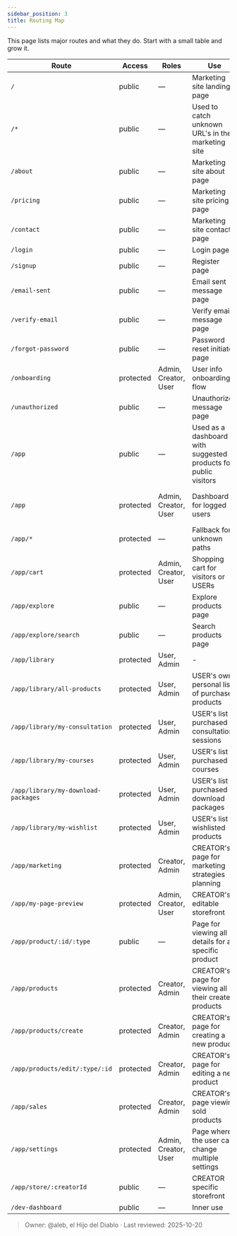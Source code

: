 ```yaml
---
sidebar_position: 3
title: Routing Map
---
```


This page lists major routes and what they do. Start with a small table and grow it.

| Route | Access | Roles | Use | Notes |
|-|-|-|-|-|
| `/` | public | — | Marketing site landing page | Index |
| `/*` | public | — | Used to catch unknown URL's in the marketing site | NotFoundPage |
| `/about` | public | — | Marketing site about page |  |
| `/pricing` | public | — | Marketing site pricing page |  |
| `/contact` | public | — | Marketing site contact page |  |
| `/login` | public | — | Login page |  |
| `/signup` | public | — | Register page |  |
| `/email-sent` | public | — | Email sent message page |  |
| `/verify-email` | public | — | Verify email message page |  |
| `/forgot-password` | public | — | Password reset initiator page |  |
| `/onboarding` | protected | Admin, Creator, User | User info onboarding flow |  |
| `/unauthorized` | public | — | Unauthorized message page |  |
| `/app` | public | — | Used as a dashboard with suggested products for public visitors | Public for everyone. |
| `/app` | protected | Admin, Creator, User | Dashboard for logged users | Index · Role-based landing: Creator→CreatorDashboard, Admin→AdminPage, else GalacticaHome |
| `/app/*` | protected | — | Fallback for unknown paths | Redirects to /app |
| `/app/cart` | protected | Admin, Creator, User | Shopping cart for visitors or USERs |  |
| `/app/explore` | public | — | Explore products page |  |
| `/app/explore/search` | public | — | Search products page |  |
| `/app/library` | protected | User, Admin | - | Index |
| `/app/library/all-products` | protected | User, Admin | USER's own personal list of purchased products |  |
| `/app/library/my-consultation` | protected | User, Admin | USER's list of purchased consultation sessions |  |
| `/app/library/my-courses` | protected | User, Admin | USER's list of purchased courses |  |
| `/app/library/my-download-packages` | protected | User, Admin | USER's list of purchased download packages |  |
| `/app/library/my-wishlist` | protected | User, Admin | USER's list of wishlisted products |  |
| `/app/marketing` | protected | Creator, Admin | CREATOR's page for marketing strategies planning |  |
| `/app/my-page-preview` | protected | Admin, Creator, User | CREATOR's editable storefront |  |
| `/app/product/:id/:type` | public | — | Page for viewing all details for a specific product |  |
| `/app/products` | protected | Creator, Admin | CREATOR's page for viewing all their created products | Index |
| `/app/products/create` | protected | Creator, Admin | CREATOR's page for creating a new product |  |
| `/app/products/edit/:type/:id` | protected | Creator, Admin | CREATOR's page for editing a new product |  |
| `/app/sales` | protected | Creator, Admin | CREATOR's page viewing sold products |  |
| `/app/settings` | protected | Admin, Creator, User | Page where the user can change multiple settings |  |
| `/app/store/:creatorId` | public | — | CREATOR specific storefront |  |
| `/dev-dashboard` | public | — | Inner use |  |



> Owner: @aleb, el Hijo del Diablo · Last reviewed: 2025-10-20
